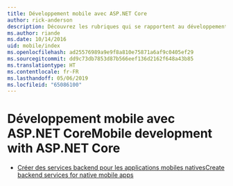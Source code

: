 ```yaml
---
title: Développement mobile avec ASP.NET Core
author: rick-anderson
description: Découvrez les rubriques qui se rapportent au développement mobile avec ASP.NET Core.
ms.author: riande
ms.date: 10/14/2016
uid: mobile/index
ms.openlocfilehash: ad25576989a9e9f8a810e75871a6af9c0405ef29
ms.sourcegitcommit: dd9c73db7853d87b566eef136d2162f648a43b85
ms.translationtype: HT
ms.contentlocale: fr-FR
ms.lasthandoff: 05/06/2019
ms.locfileid: "65086100"
---
```

# <a name="mobile-development-with-aspnet-core"></a><span data-ttu-id="dd84a-103">Développement mobile avec ASP.NET Core</span><span class="sxs-lookup"><span data-stu-id="dd84a-103">Mobile development with ASP.NET Core</span></span>

* [<span data-ttu-id="dd84a-104">Créer des services backend pour les applications mobiles natives</span><span class="sxs-lookup"><span data-stu-id="dd84a-104">Create backend services for native mobile apps</span></span>](native-mobile-backend.md)
